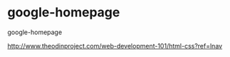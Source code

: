# google-homepage

google-homepage

http://www.theodinproject.com/web-development-101/html-css?ref=lnav